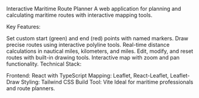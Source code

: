 Interactive Maritime Route Planner
A web application for planning and calculating maritime routes with interactive mapping tools.

Key Features:

Set custom start (green) and end (red) points with named markers.
Draw precise routes using interactive polyline tools.
Real-time distance calculations in nautical miles, kilometers, and miles.
Edit, modify, and reset routes with built-in drawing tools.
Interactive map with zoom and pan functionality.
Technical Stack:

Frontend: React with TypeScript
Mapping: Leaflet, React-Leaflet, Leaflet-Draw
Styling: Tailwind CSS
Build Tool: Vite
Ideal for maritime professionals and route planners.
